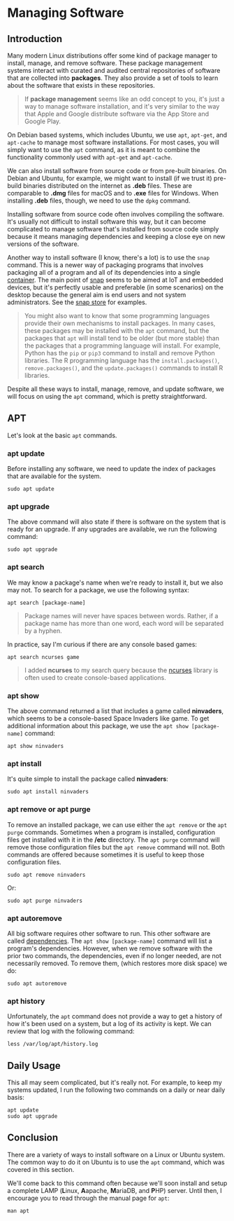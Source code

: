 # Managing Software

## Introduction

Many modern Linux distributions offer some kind of
package manager to
install, manage, and remove software.
These package management systems interact with
curated and audited central repositories of software
that are collected into **packages**.
They also provide a set of tools to learn about 
the software that exists in these repositories.

> If **package management** seems like an odd concept to you,
> it's just a way to manage software installation, and
> it's very similar to the way that Apple and Google
> distribute software via the App Store and Google Play.

On Debian based systems,
which includes Ubuntu,
we use ``apt``, ``apt-get``, and ``apt-cache``
to manage most software installations.
For most cases,
you will simply want to use the ``apt`` command,
as it is meant to combine the functionality commonly
used with ``apt-get`` and ``apt-cache``.

We can also install software from source code or
from pre-built binaries.
On Debian and Ubuntu, for example,
we might want to install
(if we trust it)
pre-build binaries distributed on the
internet as **.deb** files.
These are comparable to **.dmg** files for macOS
and to **.exe** files for Windows.
When installing **.deb** files, though,
we need to use the ``dpkg`` command.

Installing software from source code often
involves compiling the software.
It's usually not difficult to install software
this way, but it can become complicated to manage
software that's installed from source code
simply because it means managing dependencies
and keeping a close eye on new versions
of the software.

Another way to install software
(I know, there's a lot)
is to use the ``snap`` command.
This is a newer way of packaging programs
that involves packaging all of a program
and all of its dependencies
into a single [container][container].
The main point of [snap][snap] seems to be aimed
at IoT and embedded devices, but
it's perfectly usable and preferable
(in some scenarios)
on the desktop because the general
aim is end users and not system administrators.
See the [snap store][snapStore] for examples.

> You might also want to know that some programming
> languages provide their own mechanisms to install
> packages.
> In many cases, these packages may be installed
> with the ``apt`` command, but
> the packages that ``apt`` will install tend to
> be older (but more stable)
> than the packages that a programming language will install.
> For example, Python has the ``pip`` or ``pip3``
> command to install and remove Python libraries.
> The R programming language has the
> ``install.packages()``, ``remove.packages()``, and the
> ``update.packages()`` commands to install R libraries.

Despite all these ways to install, manage, remove, and
update software,
we will focus on using the ``apt`` command, which
is pretty straightforward.

## APT

Let's look at the basic ``apt`` commands.

### apt update

Before installing any software,
we need to update the index of packages that are available
for the system.

```
sudo apt update
```

### apt upgrade

The above command will also state if there is software
on the system that is ready for an upgrade.
If any upgrades are available,
we run the following command:

```
sudo apt upgrade
```

### apt search

We may know a package's name when we're ready to install it, but
we also may not.
To search for a package,
we use the following syntax:

```
apt search [package-name]
```

> Package names will never have spaces between words.
> Rather, if a package name has more than one word,
> each word will be separated by a hyphen.

In practice, say I'm curious if there
are any console based games:

```
apt search ncurses game
```

> I added **ncurses** to my search query because
> the [ncurses][ncurses] library is often used to create console-based
> applications.

### apt show

The above command returned a list that includes
a game called **ninvaders**, which
seems to be a console-based Space Invaders like game.
To get additional information about this package,
we use the ``apt show [package-name]`` command:

```
apt show ninvaders
```

### apt install

It's quite simple to install the package called **ninvaders**:

```
sudo apt install ninvaders
```

### apt remove or apt purge

To remove an installed package,
we can use either the ``apt remove`` or
the ``apt purge`` commands.
Sometimes when a program is installed,
configuration files get installed with it
in the **/etc** directory.
The ``apt purge`` command will remove
those configuration files but the 
``apt remove`` command will not.
Both commands are offered because sometimes
it is useful to keep those configuration files.

```
sudo apt remove ninvaders
```

Or:

```
sudo apt purge ninvaders
```

### apt autoremove

All big software requires other software to run.
This other software are called [dependencies][dependencies].
The ``apt show [package-name]`` command
will list a program's dependencies.
However, when we remove software with the prior
two commands, the dependencies,
even if no longer needed,
are not necessarily removed.
To remove them,
(which restores more disk space)
we do:

```
sudo apt autoremove
```

### apt history

Unfortunately, the ``apt`` command does
not provide a way to get a history of how
it's been used on a system, but
a log of its activity is kept.
We can review that log with the following command:

```
less /var/log/apt/history.log
```

## Daily Usage

This all may seem complicated, but
it's really not.
For example, to keep my systems updated,
I run the following two commands on a daily
or near daily basis:

```
apt update
sudo apt upgrade
```

## Conclusion

There are a variety of ways to install
software on a Linux or Ubuntu system.
The common way to do it on Ubuntu is to
use the ``apt`` command, which
was covered in this section.

We'll come back to this command often because
we'll soon install and setup a complete LAMP 
(**L**inux, **A**apache, **M**ariaDB, and **P**HP) server.
Until then, I encourage you to read through the
manual page for ``apt``:

```
man apt
```

[snap]:https://ubuntu.com/core/services/guide/snaps-intro
[snapStore]:https://snapcraft.io/
[container]:https://www.ibm.com/cloud/learn/containers
[ncurses]:https://en.wikipedia.org/wiki/Ncurses
[dependencies]:https://queue.acm.org/detail.cfm?id=3344149
